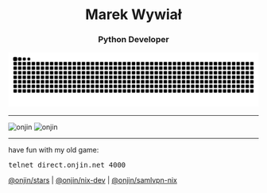 <h1 align="center">Marek Wywiał</h1>
<h3 align="center">Python Developer</h3>

<picture>
  <source media="(prefers-color-scheme: dark)" srcset="https://raw.githubusercontent.com/onjin/onjin/output/github-contribution-grid-snake-dark.svg" />
  <source media="(prefers-color-scheme: light)" srcset="https://raw.githubusercontent.com/onjin/onjin/output/github-contribution-grid-snake.svg" />
  <img alt="github-snake" src="https://raw.githubusercontent.com/onjin/onjin/output/github-contribution-grid-snake.svg" />
</picture>
<hr>
<p><img  src="https://github-readme-stats.vercel.app/api/top-langs?username=onjin&show_icons=true&locale=en&layout=compact&theme=dark" alt="onjin" />
<img src="https://github-readme-stats.vercel.app/api?username=onjin&show_icons=true&locale=en&theme=dark" alt="onjin" style /></p>
<hr>
<p>have fun with my old game: <pre>telnet direct.onjin.net 4000</pre></p>
<!--p><img align="center" src="https://github-readme-streak-stats.herokuapp.com/?user=onjin&" alt="onjin" /></p-->
<p>
  <a href="https://github.com/onjin/stars">@onjin/stars</a> |
   <a href="https://github.com/onjin/nix-dev">@onjin/nix-dev</a> |
      <a href="https://github.com/onjin/samlvpn-nix">@onjin/samlvpn-nix</a>
    
</p>



<!--
**onjin/onjin** is a ✨ _special_ ✨ repository because its `README.md` (this file) appears on your GitHub profile.

Here are some ideas to get you started:

- 🔭 I’m currently working on ...
- 🌱 I’m currently learning ...
- 👯 I’m looking to collaborate on ...
- 🤔 I’m looking for help with ...
- 💬 Ask me about ...
- 📫 How to reach me: ...
- 😄 Pronouns: ...
- ⚡ Fun fact: ...
-->
